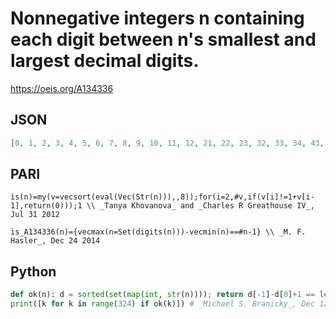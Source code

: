 # Nonnegative integers n containing each digit between n's smallest and largest decimal digits\.
https://oeis.org/A134336
## JSON
```JSON
[0, 1, 2, 3, 4, 5, 6, 7, 8, 9, 10, 11, 12, 21, 22, 23, 32, 33, 34, 43, 44, 45, 54, 55, 56, 65, 66, 67, 76, 77, 78, 87, 88, 89, 98, 99, 100, 101, 102, 110, 111, 112, 120, 121, 122, 123, 132, 201, 210, 211, 212, 213, 221, 222, 223, 231, 232, 233, 234, 243, 312, 321, 322, 323]
```
## PARI
```PARI
is(n)=my(v=vecsort(eval(Vec(Str(n))),,8));for(i=2,#v,if(v[i]!=1+v[i-1],return(0)));1 \\ _Tanya Khovanova_ and _Charles R Greathouse IV_, Jul 31 2012
```
```PARI
is_A134336(n)={vecmax(n=Set(digits(n)))-vecmin(n)==#n-1} \\ _M. F. Hasler_, Dec 24 2014
```
## Python
```Python
def ok(n): d = sorted(set(map(int, str(n)))); return d[-1]-d[0]+1 == len(d)
print([k for k in range(324) if ok(k)]) # _Michael S. Branicky_, Dec 12 2023
```
